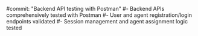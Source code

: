 #commit: "Backend API testing with Postman"
#- Backend APIs comprehensively tested with Postman
#- User and agent registration/login endpoints validated
#- Session management and agent assignment logic tested